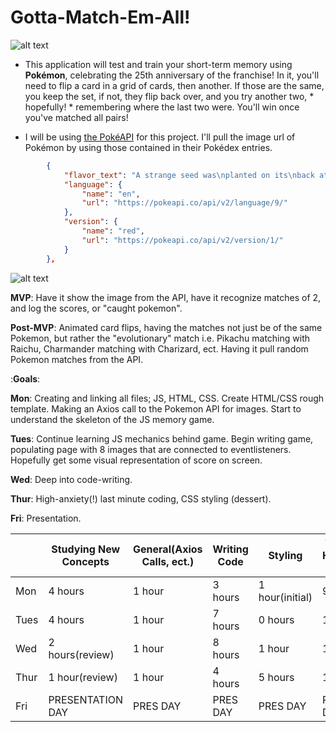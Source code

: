# Gotta-Match-Em-All!

![alt text](https://static.wikia.nocookie.net/pokemon-fano/images/6/6f/Poke_Ball.png/revision/latest/scale-to-width-down/340?cb=20140520015336)


- This application will test and train your short-term memory using **Pokémon**, celebrating the 25th anniversary of the franchise! In it, you'll need to flip a card in a grid of cards, then another. If those are the same, you keep the set, if not, they flip back over, and you try another two, * hopefully! * remembering where the last two were. You'll win once you've matched all pairs!

- I will be using [the PokéAPI](https://pokeapi.co) for this project. I'll pull the image url of Pokémon by using those contained in their Pokédex entries.

```json
        {
            "flavor_text": "A strange seed was\nplanted on its\nback at birth.\fThe plant sprouts\nand grows with\nthis POKéMON.",
            "language": {
                "name": "en",
                "url": "https://pokeapi.co/api/v2/language/9/"
            },
            "version": {
                "name": "red",
                "url": "https://pokeapi.co/api/v2/version/1/"
            }
        },
```
![alt text](https://i.imgur.com/ZPt671q.png)

**MVP**: Have it show the image from the API, have it recognize matches of 2, and log the scores, or "caught pokemon".

**Post-MVP**: Animated card flips, having the matches not just be of the same Pokemon, but rather the "evolutionary" match i.e. Pikachu matching with Raichu, Charmander matching with Charizard, ect. Having it pull random Pokemon matches from the API.

:**Goals**:

**Mon**: Creating and linking all files; JS, HTML, CSS. Create HTML/CSS rough template. Making an Axios call to the Pokemon API for images. Start to understand the skeleton of the JS memory game.

**Tues**: Continue learning JS mechanics behind game. Begin writing game, populating page with 8 images that are connected to eventlisteners. Hopefully get some visual representation of score on screen.

**Wed**: Deep into code-writing. 

**Thur**: High-anxiety(!) last minute coding, CSS styling (dessert).

**Fri**: Presentation.


|   |Studying New Concepts|General(Axios Calls, ect.)|Writing Code|Styling|Total Hours Day| Total Hours Days|
|---|---|---|---|---|---|---|
|Mon|4 hours   |1 hour   |3 hours   |1 hour(initial)|9|9|
|Tues|4 hours   |1 hour   |7 hours   |0 hours   |12|21|
|Wed|2 hours(review)   |1 hour   |8 hours   |1 hour|12|33|
|Thur|1 hour(review)   |1 hour   |4 hours   |5 hours|11|44|
|Fri|PRESENTATION DAY|PRES DAY|PRES DAY|PRES DAY |PRES DAY|PRES DAY|

